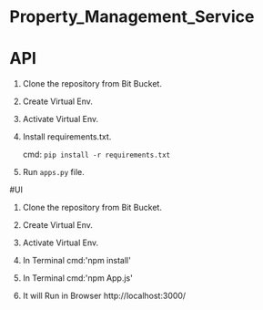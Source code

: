# Property_Management_Service

# API
1. Clone the repository from Bit Bucket.

2. Create Virtual Env.

3. Activate Virtual Env.

4. Install requirements.txt.

    cmd: `pip install -r requirements.txt`
    
5. Run `apps.py` file.

#UI
1. Clone the repository from Bit Bucket.

2. Create Virtual Env.

3. Activate Virtual Env.

4. In Terminal
   cmd:'npm install'

5. In Terminal
   cmd:'npm App.js'

 6. It will Run in Browser
 	http://localhost:3000/
